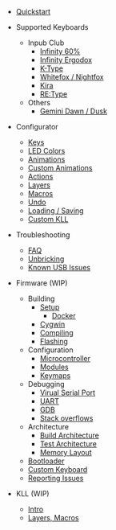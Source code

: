 * [Quickstart](Quickstart.md)

* Supported Keyboards
  - Inpub Club
    - [Infinity 60%](Keyboards/Infinity60.md)
    - [Infinity Ergodox](Keyboards/InfinityErgodox.md)
    - [K-Type](Keyboards/K-Type.md)
    - [Whitefox / Nightfox](Keyboards/WhiteFox.md)
    - [Kira](Keyboards/Kira.md)
    - [RE:Type](Keyboards/REType.md)
  - Others
    - [Gemini Dawn / Dusk](Keyboards/GeminiDawn.md)

* Configurator
  - [Keys](Configurator/Keys.md)
  - [LED Colors](Configurator/Colors.md)
  - [Animations](Configurator/Animations.md)
  - [Custom Animations](Configurator/CustomAnimations.md)
  - [Actions](Configurator/Actions.md)
  - [Layers](Configurator/Layers.md)
  - [Macros](Configurator/Macros.md)
  - [Undo](Configurator/Undo.md)
  - [Loading / Saving](Configurator/LoadSave.md)
  - [Custom KLL](Configurator/Kll.md)

* Troubleshooting
  - [FAQ](FAQ.md)
  - [Unbricking](BOSSA.md)
  - [Known USB Issues](Issues.md)

* Firmware (WIP)
  * Building
    - [Setup](Setup.md)
      - [Docker](https://github.com/kiibohd/controller/tree/master/Dockerfiles)
    - [Cygwin](WindowsSetup.md)
    - [Compiling](https://github.com/kiibohd/controller/tree/master/Keyboards)
    - [Flashing](Flashing.md)
  - Configuration
    - [Microcontroller](MCU.md)
    - [Modules](Modules.md)
    - [Keymaps](Keymaps.md)
  - Debugging
    - [Virual Serial Port](Debugging.md)
    - [UART](UARTDebugging.md)
    - [GDB](GDB.md)
    - [Stack overflows](StackCorruption.md)
  - Architecture
    - [Build Architecture](BuildArchitecture.md)
    - [Test Architecture](TestArchitecture.md)
    - [Memory Layout](Ld.md)
  - [Bootloader](Bootloader.md)
  - [Custom Keyboard](Teensy.md)
  - [Reporting Issues](ReportingIssues.md)

* KLL (WIP)
  - [Intro](Kll.md)
  - [Layers, Macros](Layers.md)
